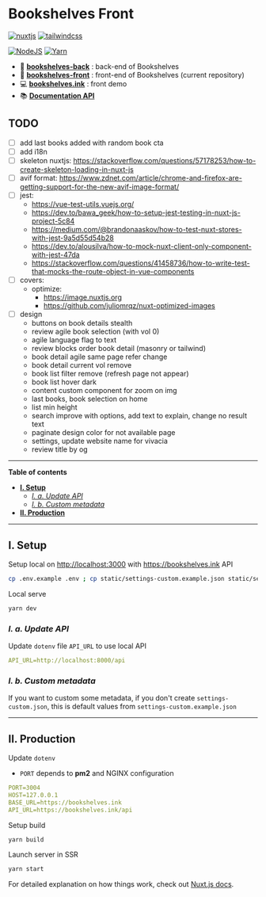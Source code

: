 # Bookshelves Front <!-- omit in toc -->

[![nuxtjs](https://img.shields.io/static/v1?label=NuxtJS&message=v2.14&color=00C58E&style=flat-square&logo=nuxt.js&logoColor=ffffff)](https://nuxtjs.org/)
[![tailwindcss](https://img.shields.io/static/v1?label=Tailwind%20CSS&message=v2.0&color=38B2AC&style=flat-square&logo=tailwind-css&logoColor=ffffff)](https://tailwindcss.com/)

[![NodeJS](https://img.shields.io/static/v1?label=NodeJS&message=v14.15&color=339933&style=flat-square&logo=node.js&logoColor=ffffff)](https://nodejs.org/en)
[![Yarn](https://img.shields.io/static/v1?label=Yarn&message=v1.2&color=2C8EBB&style=flat-square&logo=yarn&logoColor=ffffff)](https://classic.yarnpkg.com/lang/en/)

- 📀 [**bookshelves-back**](https://gitlab.com/ewilan-riviere/bookshelves-back) : back-end of Bookshelves
- 🎨 [**bookshelves-front**](https://gitlab.com/ewilan-riviere/bookshelves-front) : front-end of Bookshelves (current repository)
- 💻 [**bookshelves.ink**](https://bookshelves.ink) : front demo
- 📚 [**Documentation API**](https://bookshelves.ink/api/documentation)

## TODO <!-- omit in toc -->

- [ ] add last books added with random book cta
- [ ] add i18n
- [ ] skeleton nuxtjs: <https://stackoverflow.com/questions/57178253/how-to-create-skeleton-loading-in-nuxt-js>
- [ ] avif format: <https://www.zdnet.com/article/chrome-and-firefox-are-getting-support-for-the-new-avif-image-format/>
- [ ] jest:
  - <https://vue-test-utils.vuejs.org/>
  - <https://dev.to/bawa_geek/how-to-setup-jest-testing-in-nuxt-js-project-5c84>
  - <https://medium.com/@brandonaaskov/how-to-test-nuxt-stores-with-jest-9a5d55d54b28>
  - <https://dev.to/alousilva/how-to-mock-nuxt-client-only-component-with-jest-47da>
  - <https://stackoverflow.com/questions/41458736/how-to-write-test-that-mocks-the-route-object-in-vue-components>
- [ ] covers:
  - optimize:
    - <https://image.nuxtjs.org>
    - <https://github.com/juliomrqz/nuxt-optimized-images>
- [ ] design
  - buttons on book details stealth
  - review agile book selection (with vol 0)
  - agile language flag to text
  - review blocks order book detail (masonry or tailwind)
  - book detail agile same page refer change
  - book detail current vol remove
  - book list filter remove (refresh page not appear)
  - book list hover dark
  - content custom component for zoom on img
  - last books, book selection on home
  - list min height
  - search improve with options, add text to explain, change no result text
  - paginate design color for not available page
  - settings, update website name for vivacia
  - review title by og

---

**Table of contents**

- [**I. Setup**](#i-setup)
  - [*I. a. Update API*](#i-a-update-api)
  - [*I. b. Custom metadata*](#i-b-custom-metadata)
- [**II. Production**](#ii-production)

---

## **I. Setup**

Setup local on <http://localhost:3000> with <https://bookshelves.ink> API

```bash
cp .env.example .env ; cp static/settings-custom.example.json static/settings-custom.json ; yarn
```

Local serve

```bash
yarn dev
```

### *I. a. Update API*

Update `dotenv` file `API_URL` to use local API

```yml
API_URL=http://localhost:8000/api
```

### *I. b. Custom metadata*

If you want to custom some metadata, if you don't create `settings-custom.json`, this is default values from `settings-custom.example.json`

---

## **II. Production**

Update `dotenv`

- `PORT` depends to **pm2** and NGINX configuration

```yml
PORT=3004
HOST=127.0.0.1
BASE_URL=https://bookshelves.ink
API_URL=https://bookshelves.ink/api
```

Setup build

```bash
yarn build
```

Launch server in SSR

```bash
yarn start
```

For detailed explanation on how things work, check out [Nuxt.js docs](https://nuxtjs.org).

